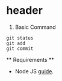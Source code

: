 # header 

1. Basic Command

```
git status
git add
git commit
```
** Requirements **

- Node JS
  [guide](https://nodejs.org/en/download/).

